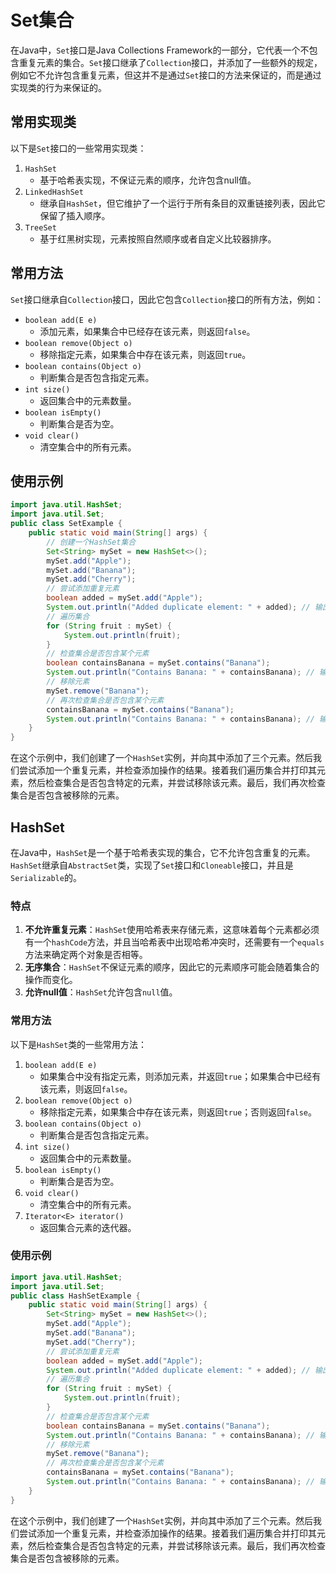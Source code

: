 # Set集合

在Java中，`Set`接口是Java Collections Framework的一部分，它代表一个不包含重复元素的集合。`Set`接口继承了`Collection`接口，并添加了一些额外的规定，例如它不允许包含重复元素，但这并不是通过`Set`接口的方法来保证的，而是通过实现类的行为来保证的。

## 常用实现类

以下是`Set`接口的一些常用实现类：
1. `HashSet`
   - 基于哈希表实现，不保证元素的顺序，允许包含null值。
2. `LinkedHashSet`
   - 继承自`HashSet`，但它维护了一个运行于所有条目的双重链接列表，因此它保留了插入顺序。
3. `TreeSet`
   - 基于红黑树实现，元素按照自然顺序或者自定义比较器排序。
## 常用方法

`Set`接口继承自`Collection`接口，因此它包含`Collection`接口的所有方法，例如：

- `boolean add(E e)`
  - 添加元素，如果集合中已经存在该元素，则返回`false`。
- `boolean remove(Object o)`
  - 移除指定元素，如果集合中存在该元素，则返回`true`。
- `boolean contains(Object o)`
  - 判断集合是否包含指定元素。
- `int size()`
  - 返回集合中的元素数量。
- `boolean isEmpty()`
  - 判断集合是否为空。
- `void clear()`
  - 清空集合中的所有元素。
## 使用示例

```java
import java.util.HashSet;
import java.util.Set;
public class SetExample {
    public static void main(String[] args) {
        // 创建一个HashSet集合
        Set<String> mySet = new HashSet<>();
        mySet.add("Apple");
        mySet.add("Banana");
        mySet.add("Cherry");
        // 尝试添加重复元素
        boolean added = mySet.add("Apple");
        System.out.println("Added duplicate element: " + added); // 输出：false
        // 遍历集合
        for (String fruit : mySet) {
            System.out.println(fruit);
        }
        // 检查集合是否包含某个元素
        boolean containsBanana = mySet.contains("Banana");
        System.out.println("Contains Banana: " + containsBanana); // 输出：true
        // 移除元素
        mySet.remove("Banana");
        // 再次检查集合是否包含某个元素
        containsBanana = mySet.contains("Banana");
        System.out.println("Contains Banana: " + containsBanana); // 输出：false
    }
}
```
在这个示例中，我们创建了一个`HashSet`实例，并向其中添加了三个元素。然后我们尝试添加一个重复元素，并检查添加操作的结果。接着我们遍历集合并打印其元素，然后检查集合是否包含特定的元素，并尝试移除该元素。最后，我们再次检查集合是否包含被移除的元素。

## HashSet

在Java中，`HashSet`是一个基于哈希表实现的集合，它不允许包含重复的元素。`HashSet`继承自`AbstractSet`类，实现了`Set`接口和`Cloneable`接口，并且是`Serializable`的。

### 特点
1. **不允许重复元素**：`HashSet`使用哈希表来存储元素，这意味着每个元素都必须有一个`hashCode`方法，并且当哈希表中出现哈希冲突时，还需要有一个`equals`方法来确定两个对象是否相等。
2. **无序集合**：`HashSet`不保证元素的顺序，因此它的元素顺序可能会随着集合的操作而变化。
3. **允许null值**：`HashSet`允许包含`null`值。
### 常用方法
以下是`HashSet`类的一些常用方法：
1. `boolean add(E e)`
   - 如果集合中没有指定元素，则添加元素，并返回`true`；如果集合中已经有该元素，则返回`false`。
2. `boolean remove(Object o)`
   - 移除指定元素，如果集合中存在该元素，则返回`true`；否则返回`false`。
3. `boolean contains(Object o)`
   - 判断集合是否包含指定元素。
4. `int size()`
   - 返回集合中的元素数量。
5. `boolean isEmpty()`
   - 判断集合是否为空。
6. `void clear()`
   - 清空集合中的所有元素。
7. `Iterator<E> iterator()`
   - 返回集合元素的迭代器。
### 使用示例
```java
import java.util.HashSet;
import java.util.Set;
public class HashSetExample {
    public static void main(String[] args) {
        Set<String> mySet = new HashSet<>();
        mySet.add("Apple");
        mySet.add("Banana");
        mySet.add("Cherry");
        // 尝试添加重复元素
        boolean added = mySet.add("Apple");
        System.out.println("Added duplicate element: " + added); // 输出：false
        // 遍历集合
        for (String fruit : mySet) {
            System.out.println(fruit);
        }
        // 检查集合是否包含某个元素
        boolean containsBanana = mySet.contains("Banana");
        System.out.println("Contains Banana: " + containsBanana); // 输出：true
        // 移除元素
        mySet.remove("Banana");
        // 再次检查集合是否包含某个元素
        containsBanana = mySet.contains("Banana");
        System.out.println("Contains Banana: " + containsBanana); // 输出：false
    }
}
```
在这个示例中，我们创建了一个`HashSet`实例，并向其中添加了三个元素。然后我们尝试添加一个重复元素，并检查添加操作的结果。接着我们遍历集合并打印其元素，然后检查集合是否包含特定的元素，并尝试移除该元素。最后，我们再次检查集合是否包含被移除的元素。